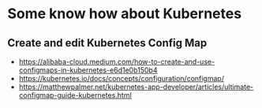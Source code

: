 # Some know how about Kubernetes

## Create and edit Kubernetes Config Map

- https://alibaba-cloud.medium.com/how-to-create-and-use-configmaps-in-kubernetes-e6d1e0b150b4
- https://kubernetes.io/docs/concepts/configuration/configmap/
- https://matthewpalmer.net/kubernetes-app-developer/articles/ultimate-configmap-guide-kubernetes.html
